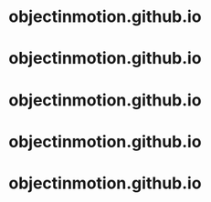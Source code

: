 # objectinmotion.github.io
# objectinmotion.github.io
# objectinmotion.github.io
# objectinmotion.github.io
# objectinmotion.github.io

